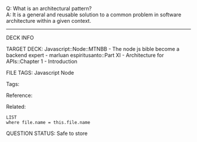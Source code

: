 Q: What is an architectural pattern?  
A: It is a general and reusable solution to a common problem in software architecture within a given context.
<!--ID: 1690389246768-->

---

DECK INFO

TARGET DECK: Javascript::Node::MTNBB - The node js bible become a backend expert - marluan espiritusanto::Part XI - Architecture for APIs::Chapter 1 - Introduction

FILE TAGS: Javascript Node

Tags:

Reference:

Related:

```dataview
LIST
where file.name = this.file.name
```

QUESTION STATUS: Safe to store
